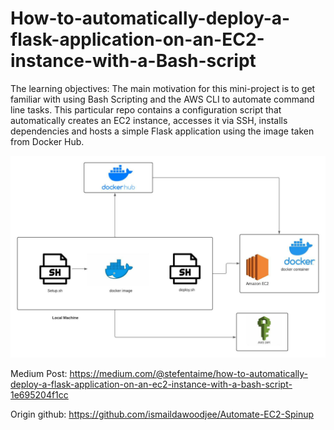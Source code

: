 # How-to-automatically-deploy-a-flask-application-on-an-EC2-instance-with-a-Bash-script


The learning objectives:
The main motivation for this mini-project is to get familiar with using Bash Scripting and the AWS CLI to automate command line tasks. This particular repo contains a configuration script that automatically creates an EC2 instance, accesses it via SSH, installs dependencies and hosts a simple Flask application using the image taken from Docker Hub.

![A high-level overview of the architecture](/assets/images/img.jpeg)


Medium Post: https://medium.com/@stefentaime/how-to-automatically-deploy-a-flask-application-on-an-ec2-instance-with-a-bash-script-1e695204f1cc


Origin github: https://github.com/ismaildawoodjee/Automate-EC2-Spinup
